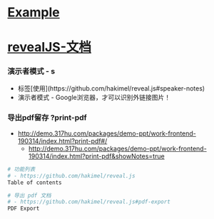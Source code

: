 # [Example](https://github.com/hakimel/reveal.js/wiki/Example-Presentations)

# [revealJS-文档](http://noonteam.com/display/Soft/revealJS)

### 演示者模式 - s

- <aside class="notes"> 标签[使用](https://github.com/hakimel/reveal.js#speaker-notes)
- 演示者模式 - Google浏览器，才可以识别外链接图片！

### 导出pdf留存 ?print-pdf

- http://demo.317hu.com/packages/demo-ppt/work-frontend-190314/index.html?print-pdf#/
  * http://demo.317hu.com/packages/demo-ppt/work-frontend-190314/index.html?print-pdf&showNotes=true

```bash
# 功能列表 
# - https://github.com/hakimel/reveal.js
Table of contents

# 导出 pdf 文档
# - https://github.com/hakimel/reveal.js#pdf-export
PDF Export

```
